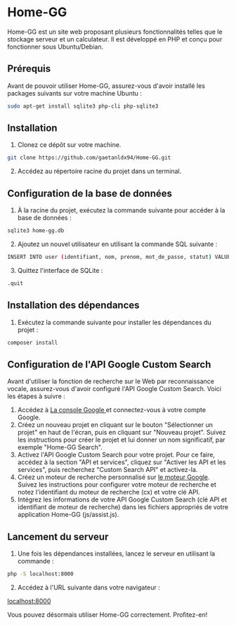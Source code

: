 # Home-GG

Home-GG est un site web proposant plusieurs fonctionnalités telles que le stockage serveur et un calculateur. Il est développé en PHP et conçu pour fonctionner sous Ubuntu/Debian.

## Prérequis

Avant de pouvoir utiliser Home-GG, assurez-vous d'avoir installé les packages suivants sur votre machine Ubuntu :

```bash
sudo apt-get install sqlite3 php-cli php-sqlite3
```

## Installation

1. Clonez ce dépôt sur votre machine.

```bash
git clone https://github.com/gaetanldx94/Home-GG.git
```

2. Accédez au répertoire racine du projet dans un terminal.

## Configuration de la base de données

1. À la racine du projet, exécutez la commande suivante pour accéder à la base de données :

```bash
sqlite3 home-gg.db
```

2. Ajoutez un nouvel utilisateur en utilisant la commande SQL suivante :

```bash
INSERT INTO user (identifiant, nom, prenom, mot_de_passe, statut) VALUES ('exemple_identifiant', 'nom', 'prénom', 'motdepasse', 'administrateur');
```

3. Quittez l'interface de SQLite :

```bash
.quit
```

## Installation des dépendances

1. Exécutez la commande suivante pour installer les dépendances du projet :

```bash
composer install
```

## Configuration de l'API Google Custom Search

Avant d'utiliser la fonction de recherche sur le Web par reconnaissance vocale, assurez-vous d'avoir configuré l'API Google Custom Search. Voici les étapes à suivre :

1. Accédez à [La console Google ](https://console.cloud.google.com/) et connectez-vous à votre compte Google.
2. Créez un nouveau projet en cliquant sur le bouton "Sélectionner un projet" en haut de l'écran, puis en cliquant sur "Nouveau projet". Suivez les instructions pour créer le projet et lui donner un nom significatif, par exemple "Home-GG Search".
3. Activez l'API Google Custom Search pour votre projet. Pour ce faire, accédez à la section "API et services", cliquez sur "Activer les API et les services", puis recherchez "Custom Search API" et activez-la.
4. Créez un moteur de recherche personnalisé sur [le moteur Google](https://programmablesearchengine.google.com/). Suivez les instructions pour configurer votre moteur de recherche et notez l'identifiant du moteur de recherche (cx) et votre clé API.
3. Intégrez les informations de votre API Google Custom Search (clé API et identifiant de moteur de recherche) dans les fichiers appropriés de votre application Home-GG (js/assist.js).

## Lancement du serveur

1. Une fois les dépendances installées, lancez le serveur en utilisant la commande :

```bash
php -S localhost:8000
```

2. Accédez à l'URL suivante dans votre navigateur :

[localhost:8000](http://localhost:8000/)

Vous pouvez désormais utiliser Home-GG correctement. Profitez-en!
